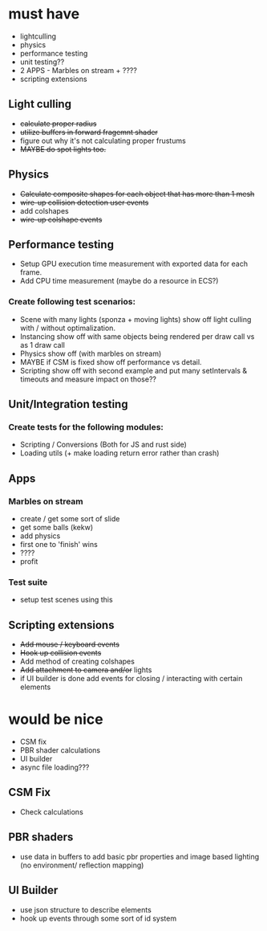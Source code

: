 # must have

- lightculling
- physics
- performance testing
- unit testing??
- 2 APPS - Marbles on stream + ????
- scripting extensions

## Light culling
- ~~calculate proper radius~~
- ~~utilize buffers in forward fragemnt shader~~
- figure out why it's not calculating proper frustums
- ~~MAYBE do spot lights too.~~
  
## Physics
- ~~Calculate composite shapes for each object that has more than 1 mesh~~
- ~~wire-up collision detection user events~~
- add colshapes
- ~~wire-up colshape events~~

## Performance testing
- Setup GPU execution time measurement with exported data for each frame.
- Add CPU time measurement (maybe do a resource in ECS?)



### Create following test scenarios: 
- Scene with many lights  (sponza + moving lights) show off light culling with / without optimalization.
- Instancing show off with same objects being rendered per draw call vs as 1 draw call
- Physics show off (with marbles on stream)
- MAYBE if CSM is fixed show off performance vs detail.
- Scripting show off with second example and put many setIntervals & timeouts and measure impact on those??
  
## Unit/Integration testing

### Create tests for the following modules:
- Scripting / Conversions (Both for JS and rust side)
- Loading utils (+ make loading return error rather than crash)

## Apps

### Marbles on stream

- create / get some sort of slide
- get some balls (kekw)
- add physics
- first one to 'finish' wins
- ????
- profit
### Test suite
- setup test scenes using this

## Scripting extensions
-  ~~Add mouse / keyboard events~~ 
- ~~Hook up collision events~~
- Add method of creating colshapes 
- ~~Add attachment to camera and/or~~ lights
- if UI builder is done add events for closing / interacting with certain elements


# would be nice
- CSM fix
- PBR shader calculations
- UI builder
- async file loading???

## CSM Fix
- Check calculations

## PBR shaders

- use data in buffers to add basic pbr properties and image based lighting (no environment/ reflection mapping)

## UI Builder
- use json structure to describe elements
- hook up events through some sort of id system
